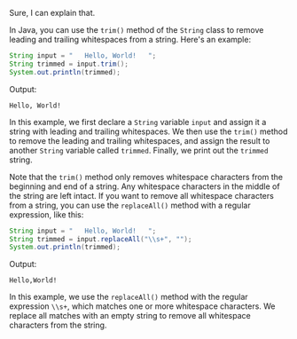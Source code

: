 Sure, I can explain that.

In Java, you can use the `trim()` method of the `String` class to remove leading and trailing whitespaces from a string. Here's an example:

```java
String input = "   Hello, World!   ";
String trimmed = input.trim();
System.out.println(trimmed);
```

Output:
```
Hello, World!
```

In this example, we first declare a `String` variable `input` and assign it a string with leading and trailing whitespaces. We then use the `trim()` method to remove the leading and trailing whitespaces, and assign the result to another `String` variable called `trimmed`. Finally, we print out the `trimmed` string.

Note that the `trim()` method only removes whitespace characters from the beginning and end of a string. Any whitespace characters in the middle of the string are left intact. If you want to remove all whitespace characters from a string, you can use the `replaceAll()` method with a regular expression, like this:

```java
String input = "   Hello, World!   ";
String trimmed = input.replaceAll("\\s+", "");
System.out.println(trimmed);
```

Output:
```
Hello,World!
```

In this example, we use the `replaceAll()` method with the regular expression `\\s+`, which matches one or more whitespace characters. We replace all matches with an empty string to remove all whitespace characters from the string.